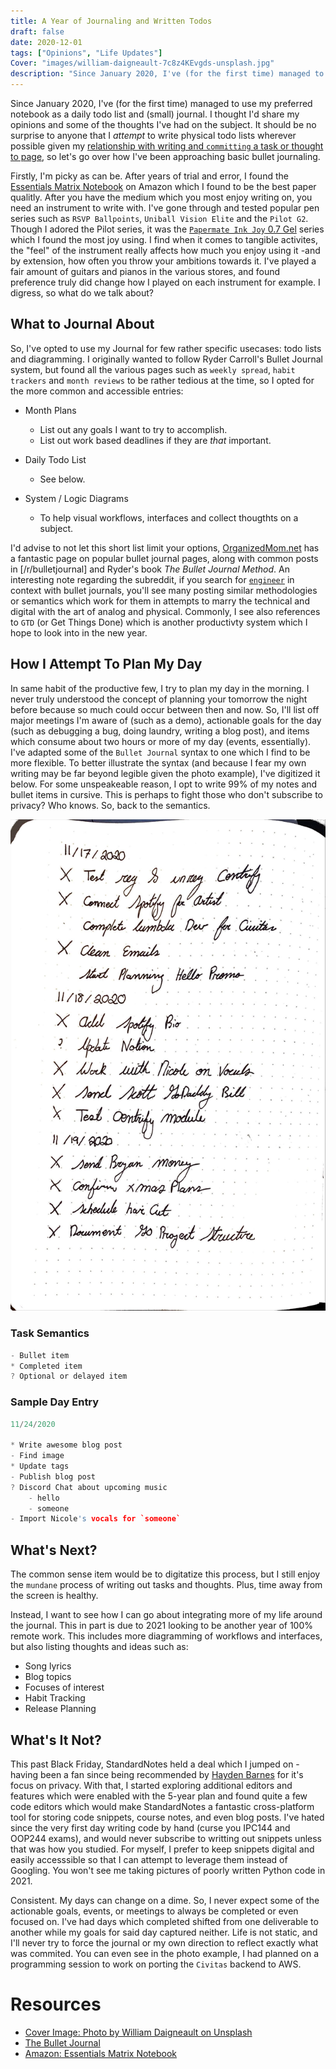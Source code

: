 ```yaml
---
title: A Year of Journaling and Written Todos
draft: false
date: 2020-12-01
tags: ["Opinions", "Life Updates"]
Cover: "images/william-daigneault-7c8z4KEvgds-unsplash.jpg"
description: "Since January 2020, I've (for the first time) managed to use my preferred notebook as a daily todo list and (small) journal. I thought I'd share my opinions and some of the thoughts I've had on the subject. It should be no surprise to anyone that I _attempt_ to write physical todo lists wherever possible given my relationship with writing and `committing` a task or thought to page, so let's go over how I've been approaching basic bullet journaling."
---
```


Since January 2020, I've (for the first time) managed to use my preferred notebook as a daily todo list and (small) journal. I thought I'd share my opinions and some of the thoughts I've had on the subject. It should be no surprise to anyone that I _attempt_ to write physical todo lists wherever possible given my [relationship with writing and `committing` a task or thought to page](/article/the-intimacy-through-ink), so let's go over how I've been approaching basic bullet journaling.

Firstly, I'm picky as can be. After years of trial and error, I found the [Essentials Matrix Notebook](https://www.amazon.ca/Essentials-Large-Matrix-Notebook-Journal/dp/1441323716) on Amazon which I found to be the best paper qualitly. After you have the medium which you most enjoy writing on, you need an instrument to write with. I've gone through and tested popular pen series such as `RSVP Ballpoints`, `Uniball Vision Elite` and the `Pilot G2`. Though I adored the Pilot series, it was the [`Papermate Ink Joy` 0.7 Gel](https://www.amazon.ca/Paper-InkJoy-Medium-Capped-2023006/dp/B076HMBVBL) series which I found the most joy using. I find when it comes to tangible activites, the "feel" of the instrument really affects how much you enjoy using it -and by extension, how often you throw your ambitions towards it. I've played a fair amount of guitars and pianos in the various stores, and found preference truly did change how I played on each instrument for example. I digress, so what do we talk about?

## What to Journal About

So, I've opted to use my Journal for few rather specific usecases: todo lists and diagramming. I originally wanted to follow Ryder Carroll's Bullet Journal system, but found all the various pages such as `weekly spread`, `habit trackers` and `month reviews` to be rather tedious at the time, so I opted for the more common and accessible entries:

- Month Plans

  - List out any goals I want to try to accomplish.
  - List out work based deadlines if they are _that_ important.

- Daily Todo List

  - See below.

- System / Logic Diagrams
  - To help visual workflows, interfaces and collect thougthts on a subject.

I'd advise to not let this short list limit your options, [OrganizedMom.net](https://www.organizedmom.net/must-pages-need-bullet-journal/) has a fantastic page on popular bullet journal pages, along with common posts in [/r/bulletjournal] and Ryder's book _The Bullet Journal Method_. An interesting note regarding the subreddit, if you search for [`engineer`](https://www.google.com/search?q=engineer+bullet+journal+site:www.reddit.com) in context with bullet journals, you'll see many posting similar methodologies or semantics which work for them in attempts to marry the technical and digital with the art of analog and physical. Commonly, I see also references to `GTD` (or Get Things Done) which is another productivty system which I hope to look into in the new year.

## How I Attempt To Plan My Day

In same habit of the productive few, I try to plan my day in the morning. I never truly understood the concept of planning your tomorrow the night before because so much could occur between then and now. So, I'll list off major meetings I'm aware of (such as a demo), actionable goals for the day (such as debugging a bug, doing laundry, writing a blog post), and items which consume about two hours or more of my day (events, essentially). I've adapted some of the `Bullet Journal` syntax to one which I find to be more flexible. To better illustrate the syntax (and because I fear my own writing may be far beyond legible given the photo example), I've digitized it below. For some unspeakeable reason, I opt to write 99% of my notes and bullet items in cursive. This is perhaps to fight those who don't subscribe to privacy? Who knows. So, back to the semantics.

![Journal Sample](./images/journal_example.jpg)

### Task Semantics

```c
- Bullet item
* Completed item
? Optional or delayed item
```

### Sample Day Entry

<!-- Unsure why C syntax appears to be the best here -->

```c
11/24/2020

* Write awesome blog post
- Find image
* Update tags
- Publish blog post
? Discord Chat about upcoming music
    - hello
    - someone
- Import Nicole's vocals for `someone`
```

## What's Next?

The common sense item would be to digitatize this process, but I still enjoy the `mundane` process of writing out tasks and thoughts. Plus, time away from the screen is healthy.

Instead, I want to see how I can go about integrating more of my life around the journal. This in part is due to 2021 looking to be another year of 100% remote work.
This includes more diagramming of workflows and interfaces, but also listing thoughts and ideas such as:

- Song lyrics
- Blog topics
- Focuses of interest
- Habit Tracking
- Release Planning

## What's It Not?

This past Black Friday, StandardNotes held a deal which I jumped on -having been a fan since being recommended by [Hayden Barnes](twitter.com/unixterminal) for it's focus on privacy. With that, I started exploring additional editors and features which were enabled with the 5-year plan and found quite a few code editors which would make StandardNotes a fantastic cross-platform tool for storing code snippets, course notes, and even blog posts. I've hated since the very first day writing code by hand (curse you IPC144 and OOP244 exams), and would never subscribe to writting out snippets unless that was how you studied. For myself, I prefer to keep snippets digital and easily accesssible so that I can attempt to leverage them instead of Googling. You won't see me taking pictures of poorly written Python code in 2021.

Consistent. My days can change on a dime. So, I never expect some of the actionable goals, events, or meetings to always be completed or even focused on. I've had days which completed shifted from one deliverable to another while my goals for said day captured neither. Life is not static, and I'll never try to force the journal or my own direction to reflect exactly what was commited. You can even see in the photo example, I had planned on a programming session to work on porting the `Civitas` backend to AWS.

# Resources

- [Cover Image: Photo by William Daigneault on Unsplash](https://unsplash.com/photos/7c8z4KEvgds)
- [The Bullet Journal](https://bulletjournal.com/)
- [Amazon: Essentials Matrix Notebook](https://www.amazon.ca/Essentials-Large-Matrix-Notebook-Journal/dp/1441323716)
